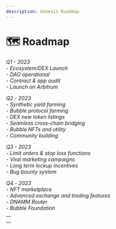 ```yaml
---
description: Genesis Roadmap
---
```


# 🗺 Roadmap

_Q1 - 2023_\
_- Ecosystem/DEX Launch_\
_- DAO operational_\
_- Contract & app audit_\
_- Launch on Arbitrum_

_Q2 - 2023_\
_- Synthetic yield farming_\
_- Bubble protocol farming_\
_- DEX new token listings_\
_- Seamless cross-chain bridging_\
_- Bubble NFTs and utility_\
_- Community building_

_Q3 - 2023_\
_- Limit orders & stop loss functions_\
_- Viral marketing campaigns_\
_- Long term lockup incentives_\
_- Bug bounty system_

_Q4 - 2023_\
_- NFT marketplace_\
_- Advanced exchange and trading features_\
_- DNAMM Router_\
_- Bubble Foundation_\
__\
__
